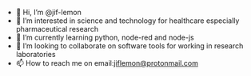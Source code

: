 - 👋 Hi, I’m @jif-lemon
- 👀 I’m interested in science and technology for healthcare especially pharmaceutical research
- 🌱 I’m currently learning python, node-red and node-js
- 💞️ I’m looking to collaborate on software tools for working in research laboratories
- 📫 How to reach me on email:jiflemon@protonmail.com

<!---
jif-lemon/jif-lemon is a ✨ special ✨ repository because its `README.md` (this file) appears on your GitHub profile.
You can click the Preview link to take a look at your changes.
--->

